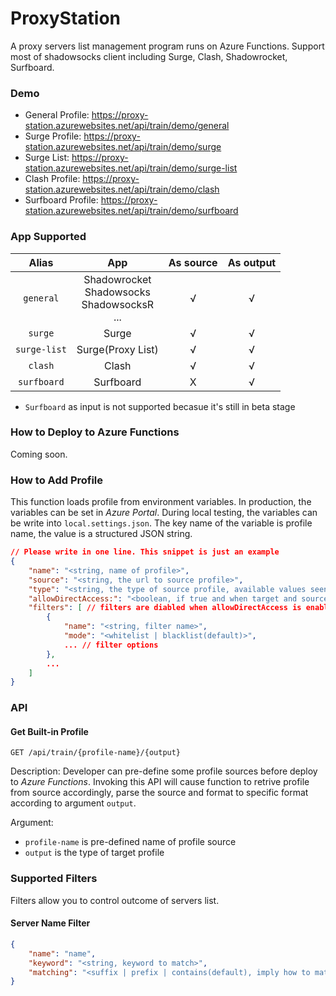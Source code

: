 # ProxyStation
A proxy servers list management program runs on Azure Functions. Support most of shadowsocks client including Surge, Clash, Shadowrocket, Surfboard.

### Demo
* General Profile: <https://proxy-station.azurewebsites.net/api/train/demo/general>
* Surge Profile: <https://proxy-station.azurewebsites.net/api/train/demo/surge>
* Surge List: <https://proxy-station.azurewebsites.net/api/train/demo/surge-list>
* Clash Profile: <https://proxy-station.azurewebsites.net/api/train/demo/clash>
* Surfboard Profile: <https://proxy-station.azurewebsites.net/api/train/demo/surfboard>

### App Supported
| Alias        | App                                                | As source | As output |
|:------------:|:--------------------------------------------------:|:---------:|:---------:|
| `general`    | Shadowrocket<br>Shadowsocks<br>ShadowsocksR<br>... | √         | √         |
| `surge`      | Surge                                              | √         | √         |
| `surge-list` | Surge(Proxy List)                                  | √         | √         |
| `clash`      | Clash                                              | √         | √         |
| `surfboard`  | Surfboard                                          | X         | √         |

* `Surfboard` as input is not supported becasue it's still in beta stage

### How to Deploy to Azure Functions
Coming soon.

### How to Add Profile
This function loads profile from environment variables.
In production, the variables can be set in *Azure Portal*.
During local testing, the variables can be write into `local.settings.json`.
The key name of the variable is profile name, the value is a structured JSON string.
```json
// Please write in one line. This snippet is just an example
{
    "name": "<string, name of profile>",
    "source": "<string, the url to source profile>",
    "type": "<string, the type of source profile, available values seen `alias`>",
    "allowDirectAccess:": "<boolean, if true and when target and source type are the same, the function will return un-processed profile>",
    "filters": [ // filters are diabled when allowDirectAccess is enabled
        {
            "name": "<string, filter name>",
            "mode": "<whitelist | blacklist(default)>",
            ... // filter options
        },
        ...
    ]
}
```

### API

#### Get Built-in Profile
`GET /api/train/{profile-name}/{output}`

Description:
Developer can pre-define some profile sources before deploy to *Azure Functions*.
Invoking this API will cause function to retrive profile from source accordingly,
parse the source and format to specific format according to argument `output`.

Argument:
* `profile-name` is pre-defined name of profile source
* `output` is the type of target profile


### Supported Filters
Filters allow you to control outcome of servers list.

#### Server Name Filter
```json
{
    "name": "name",
    "keyword": "<string, keyword to match>",
    "matching": "<suffix | prefix | contains(default), imply how to match the keyword>"
}
```